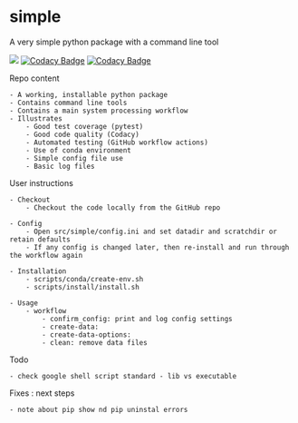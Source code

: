 # simple
A very simple python package with a command line tool

[![](https://github.com/cma-open/simple/workflows/tests/badge.svg)](https://github.com/cma-open/simple/actions)
[![Codacy Badge](https://app.codacy.com/project/badge/Grade/807d755085924a0d8b788c7578eccd92)](https://www.codacy.com/gh/cma-open/simple/dashboard?utm_source=github.com&amp;utm_medium=referral&amp;utm_content=cma-open/simple&amp;utm_campaign=Badge_Grade)
[![Codacy Badge](https://app.codacy.com/project/badge/Coverage/807d755085924a0d8b788c7578eccd92)](https://www.codacy.com/gh/cma-open/simple/dashboard?utm_source=github.com&utm_medium=referral&utm_content=cma-open/simple&utm_campaign=Badge_Coverage)

Repo content

    - A working, installable python package
    - Contains command line tools
    - Contains a main system processing workflow
    - Illustrates
        - Good test coverage (pytest)
        - Good code quality (Codacy)
        - Automated testing (GitHub workflow actions)
        - Use of conda environment
        - Simple config file use
        - Basic log files

User instructions

    - Checkout
        - Checkout the code locally from the GitHub repo

    - Config
        - Open src/simple/config.ini and set datadir and scratchdir or retain defaults
        - If any config is changed later, then re-install and run through the workflow again

    - Installation
        - scripts/conda/create-env.sh
        - scripts/install/install.sh

    - Usage
        - workflow
            - confirm_config: print and log config settings
            - create-data:
            - create-data-options:
            - clean: remove data files

Todo

    - check google shell script standard - lib vs executable


Fixes : next steps

    - note about pip show nd pip uninstal errors

